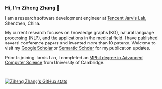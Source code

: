 ### Hi, I'm Ziheng Zhang 👋 

I am a research software development engineer at [Tencent Jarvis Lab](https://jarvislab.tencent.com/), Shenzhen, China.

My current research focuses on knowledge graphs (KG), natural language processing (NLP), and the applications in the medical field. I have published several conference papers and invented more than 10 patents. Welcome to visit my [Google Scholar](https://scholar.google.co.uk/citations?user=hQP375oAAAAJ&hl=en) or [Semantic Scholar](https://www.semanticscholar.org/author/Ziheng-Zhang/2030976630) for my publication updates.

Prior to joining Jarvis Lab, I completed an [MPhil degree in Advanced Computer Science](https://www.cst.cam.ac.uk/) from University of Cambridge.

<br />

[![Ziheng Zhang's GitHub stats](https://github-readme-stats.vercel.app/api?username=zihengzzh)](https://github.com/anuraghazra/github-readme-stats)
